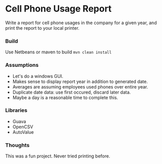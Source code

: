 # Cell Phone Usage Report
Write a report for cell phone usages in the company for a given year, and print the report to your local printer.

### Build
Use Netbeans or maven to build
```mvn clean install```

### Assumptions
*	Let's do a windows GUI.
*	Makes sense to display report year in addition to generated date.
*	Averages are assuming employees used phones over entire year.
*	Duplicate date data: use first occured, discard later data.
*	Maybe a day is a reasonable time to complete this.

### Libraries
*	Guava
*	OpenCSV
*	AutoValue

### Thoughts
This was a fun project. Never tried printing before.
